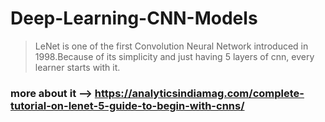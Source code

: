 # Deep-Learning-CNN-Models
> LeNet is one of the first Convolution Neural Network introduced in 1998.Because of its simplicity and just having 5 layers of cnn, every learner starts with it.
### more about it --> https://analyticsindiamag.com/complete-tutorial-on-lenet-5-guide-to-begin-with-cnns/
